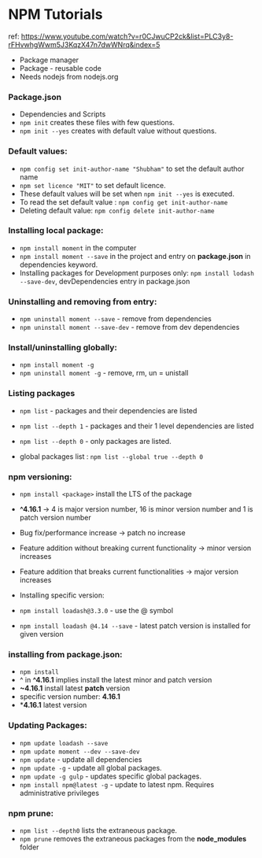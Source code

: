 # NPM Tutorials

ref: https://www.youtube.com/watch?v=r0CJwuCP2ck&list=PLC3y8-rFHvwhgWwm5J3KqzX47n7dwWNrq&index=5

- Package manager
- Package - reusable code
- Needs nodejs from nodejs.org

### Package.json
- Dependencies and Scripts
- ```npm init``` creates these files with few questions.
- `npm init --yes` creates with default value without questions.

### Default values:

- `npm config set init-author-name "Shubham"` to set the default author name
- `npm set licence "MIT"` to set default licence. 
- These default values will be set when `npm init --yes` is executed.
- To read the set default value : `npm config get init-author-name`
- Deleting default value: `npm config delete init-author-name`

### Installing local package:

- `npm install moment` in the computer
- `npm install moment --save` in the project and entry on **package.json** in dependencies keyword.
- Installing packages for Development purposes only: `npm install lodash --save-dev`, devDependencies entry in package.json

### Uninstalling and removing from entry:
- `npm uninstall moment --save` - remove from dependencies
- `npm uninstall moment --save-dev` - remove from dev dependencies

### Install/uninstalling globally:

- `npm install moment -g`
- `npm uninstall moment -g` - remove, rm, un = unistall 

### Listing packages

- `npm list` - packages and their dependencies are listed
- `npm list --depth 1` - packages and their 1 level dependencies are listed
- `npm list --depth 0` - only packages are listed.

- global packages list : `npm list --global true --depth 0`

### npm versioning:

- `npm install <package>` install the LTS of the package
- **^4.16.1** -> 4 is major version number, 16 is minor version number and 1 is patch version number
- Bug fix/performance increase -> patch no increase
- Feature addition without breaking current functionality -> minor version increases 
- Feature addition that breaks current functionalities -> major version increases 
- Installing specific version:

- `npm install loadash@3.3.0` - use the @ symbol
- `npm install loadash @4.14 --save` - latest patch version is installed for given version


### installing from package.json:

- `npm install`
- ^ in **^4.16.1**  implies install the latest minor and patch version
- **~4.16.1** install latest **patch** version 
- specific version number: **4.16.1** 
- ***4.16.1** latest version


###  Updating Packages:

- `npm update loadash --save`
- `npm update moment --dev --save-dev`
- `npm update` - update all dependencies
- `npm update -g` - update all global packages.
- `npm update -g gulp` - updates specific global packages.
- `npm install npm@latest -g` - update to latest npm. Requires administrative privileges


### npm prune:

- `npm list --depth0` lists the extraneous package. 
- `npm prune` removes the extraneous packages from the **node_modules** folder
